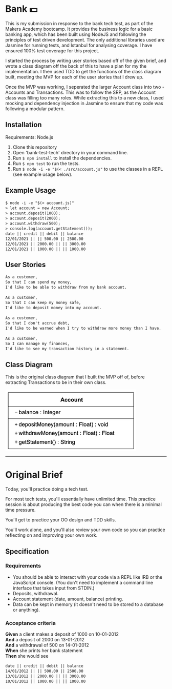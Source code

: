 # Bank 💵
This is my submission in response to the bank tech test, as part of the Makers Academy bootcamp. It provides the business logic for a basic banking app, which has been built using NodeJS and following the principles of test driven development. The only additional libraries used are Jasmine for running tests, and Istanbul for analysing coverage. I have ensured 100% test coverage for this project.

I started the process by writing user stories based off of the given brief, and wrote a class diagram off the back of this to have a plan for my the implementation. I then used TDD to get the functions of the class diagram built, meeting the MVP for each of the user stories that I drew up.

Once the MVP was working, I seperated the larger Account class into two - Accounts and Transactions. This was to follow the SRP, as the Account class was filling too many roles. While extracting this to a new class, I used mocking and dependency injection in  Jasmine to ensure that my code was following a modular pattern.

## Installation
Requirements: Node.js

 1. Clone this repository
 2. Open 'bank-test-tech' directory in your command line.
 3. Run `$ npm install` to install the dependencies.
 5. Run `$ npm test` to run the tests.
 6. Run `$ node -i -e "$(< ./src/account.js"` to use the classes in a REPL (see example usage below).

 ## Example Usage
 
    $ node -i -e "$(< account.js)"
    > let account = new Account;
    > account.deposit(1000);
    > account.deposit(2000);
    > account.withdraw(500);
    > console.log(account.getStatement());
	date || credit || debit || balance
	12/01/2021 || || 500.00 || 2500.00
	12/01/2021 || 2000.00 || || 3000.00
	12/01/2021 || 1000.00 || || 1000.00


## User Stories
    As a customer,
    So that I can spend my money,
    I'd like to be able to withdraw from my bank account.

    As a customer,
    So that I can keep my money safe,
    I'd like to deposit money into my account.
    
    As a customer,
    So that I don't accrue debt,
    I'd like to be warned when I try to withdraw more money than I have.

    As a customer,
    So I can manage my finances,
    I'd like to see my transaction history in a statement.

## Class Diagram
This is the original class diagram that I built the MVP off of, before extracting Transactions to be in their own class.

![A Class Diagram for the Account Class](/images/account-class-diagram.png)
    	
___
# Original Brief

Today, you'll practice doing a tech test.

For most tech tests, you'll essentially have unlimited time.  This practice session is about producing the best code you can when there is a minimal time pressure.

You'll get to practice your OO design and TDD skills.

You'll work alone, and you'll also review your own code so you can practice reflecting on and improving your own work.

## Specification

### Requirements

* You should be able to interact with your code via a REPL like IRB or the JavaScript console.  (You don't need to implement a command line interface that takes input from STDIN.)
* Deposits, withdrawal.
* Account statement (date, amount, balance) printing.
* Data can be kept in memory (it doesn't need to be stored to a database or anything).

### Acceptance criteria

**Given** a client makes a deposit of 1000 on 10-01-2012  
**And** a deposit of 2000 on 13-01-2012  
**And** a withdrawal of 500 on 14-01-2012  
**When** she prints her bank statement  
**Then** she would see

```
date || credit || debit || balance
14/01/2012 || || 500.00 || 2500.00
13/01/2012 || 2000.00 || || 3000.00
10/01/2012 || 1000.00 || || 1000.00
```
